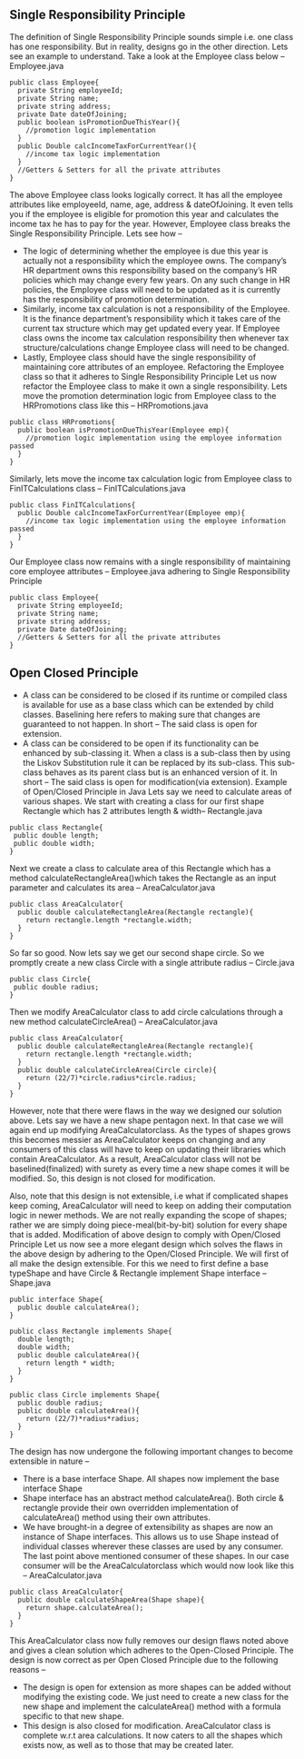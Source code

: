 ## Single Responsibility Principle
The definition of Single Responsibility Principle sounds simple i.e. one class has one responsibility. But in reality, designs go in the other direction. Lets see an example to understand. Take a look at the Employee class below –
Employee.java

```
public class Employee{
  private String employeeId;
  private String name;
  private string address;
  private Date dateOfJoining;
  public boolean isPromotionDueThisYear(){
    //promotion logic implementation
  }
  public Double calcIncomeTaxForCurrentYear(){
    //income tax logic implementation
  }
  //Getters & Setters for all the private attributes
}
```

The above Employee class looks logically correct. It has all the employee attributes like employeeId, name, age, address & dateOfJoining. It even tells you if the employee is eligible for promotion this year and calculates the income tax he has to pay for the year.
However, Employee class breaks the Single Responsibility Principle. Lets see how –
* The logic of determining whether the employee is due this year is actually not a responsibility which the employee owns. The company’s HR department owns this responsibility based on the company’s HR policies which may change every few years. On any such change in HR policies, the Employee class will need to be updated as it is currently has the responsibility of promotion determination.
* Similarly, income tax calculation is not a responsibility of the Employee. It is the finance department’s responsibility which it takes care of the current tax structure which may get updated every year. If Employee class owns the income tax calculation responsibility then whenever tax structure/calculations change Employee class will need to be changed.
* Lastly, Employee class should have the single responsibility of maintaining core attributes of an employee.
Refactoring the Employee class so that it adheres to Single Responsibility Principle
Let us now refactor the Employee class to make it own a single responsibility.
Lets move the promotion determination logic from Employee class to the HRPromotions class like this –
HRPromotions.java
```
public class HRPromotions{
  public boolean isPromotionDueThisYear(Employee emp){
    //promotion logic implementation using the employee information passed
  }
}
```
Similarly, lets move the income tax calculation logic from Employee class to FinITCalculations class –
FinITCalculations.java
```
public class FinITCalculations{
  public Double calcIncomeTaxForCurrentYear(Employee emp){
    //income tax logic implementation using the employee information passed
  }
}
```
Our Employee class now remains with a single responsibility of maintaining core employee attributes –
Employee.java adhering to Single Responsibility Principle
```
public class Employee{
  private String employeeId;
  private String name;
  private string address;
  private Date dateOfJoining;
  //Getters & Setters for all the private attributes
}

```


## Open Closed Principle

* A class can be considered to be closed if its runtime or compiled class is available for use as a base class which can be extended by child classes. Baselining here refers to making sure that changes are guaranteed to not happen. In short – The said class is open for extension.
* A class can be considered to be open if its functionality can be enhanced by sub-classing it. When a class is a sub-class then by using the Liskov Substitution rule it can be replaced by its sub-class. This sub-class behaves as its parent class but is an enhanced version of it. In short – The said class is open for modification(via extension).
Example of Open/Closed Principle in Java
Lets say we need to calculate areas of various shapes. We start with creating a class for our first shape Rectangle which has 2 attributes length & width–
Rectangle.java
```
public class Rectangle{
 public double length;
 public double width;
}
```
Next we create a class to calculate area of this Rectangle which has a method calculateRectangleArea()which takes the Rectangle as an input parameter and calculates its area –
AreaCalculator.java
```
public class AreaCalculator{
  public double calculateRectangleArea(Rectangle rectangle){
    return rectangle.length *rectangle.width;
  }
}
```
So far so good. Now lets say we get our second shape circle. So we promptly create a new class Circle with a single attribute radius –
Circle.java
```
public class Circle{
 public double radius;
}
```
Then we modify AreaCalculator class to add circle calculations through a new method calculateCircleArea() –
AreaCalculator.java
```
public class AreaCalculator{
  public double calculateRectangleArea(Rectangle rectangle){
    return rectangle.length *rectangle.width;
  }
  public double calculateCircleArea(Circle circle){
    return (22/7)*circle.radius*circle.radius;
  }
}
```
However, note that there were flaws in the way we designed our solution above.
Lets say we have a new shape pentagon next. In that case we will again end up modifying AreaCalculatorclass. As the types of shapes grows this becomes messier as AreaCalculator keeps on changing and any consumers of this class will have to keep on updating their libraries which contain AreaCalculator. As a result, AreaCalculator class will not be baselined(finalized) with surety as every time a new shape comes it will be modified. So, this design is not closed for modification.

Also, note that this design is not extensible, i.e what if complicated shapes keep coming, AreaCalculator will need to keep on adding their computation logic in newer methods. We are not really expanding the scope of shapes; rather we are simply doing piece-meal(bit-by-bit) solution for every shape that is added.
Modification of above design to comply with Open/Closed Principle
Let us now see a more elegant design which solves the flaws in the above design by adhering to the Open/Closed Principle. We will first of all make the design extensible. For this we need to first define a base typeShape and have Circle & Rectangle implement Shape interface –
Shape.java
```
public interface Shape{
  public double calculateArea();
}
 
public class Rectangle implements Shape{
  double length;
  double width;
  public double calculateArea(){
    return length * width;
  }
}
 
public class Circle implements Shape{
  public double radius;
  public double calculateArea(){
    return (22/7)*radius*radius;
  }
}
```
The design has now undergone the following important changes to become extensible in nature –
* There is a base interface Shape. All shapes now implement the base interface Shape
* Shape interface has an abstract method calculateArea(). Both circle & rectangle provide their own overridden implementation of calculateArea() method using their own attributes.
* We have brought-in a degree of extensibility as shapes are now an instance of Shape interfaces. This allows us to use Shape instead of individual classes wherever these classes are used by any consumer.
The last point above mentioned consumer of these shapes. In our case consumer will be the AreaCalculatorclass which would now look like this –
AreaCalculator.java
```
public class AreaCalculator{
  public double calculateShapeArea(Shape shape){
    return shape.calculateArea();
  }
}
```
This AreaCalculator class now fully removes our design flaws noted above and gives a clean solution which adheres to the Open-Closed Principle.
The design is now correct as per Open Closed Principle due to the following reasons –
* The design is open for extension as more shapes can be added without modifying the existing code. We just need to create a new class for the new shape and implement the calculateArea() method with a formula specific to that new shape.
* This design is also closed for modification. AreaCalculator class is complete w.r.t area calculations. It now caters to all the shapes which exists now, as well as to those that may be created later.

